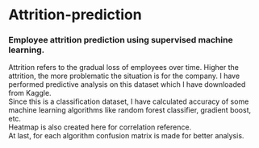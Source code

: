 # Attrition-prediction<br>
### Employee attrition prediction using supervised machine learning.<br>
Attrition refers to the gradual loss of employees over time. Higher the attrition, the more problematic the situation is for the company. I have performed predictive analysis on this dataset which I have downloaded from Kaggle.<br>
Since this is a classification dataset, I have calculated accuracy of some machine learning algorithms like random forest classifier, gradient boost, etc.<br>
Heatmap is also created here for correlation reference. <br>
At last, for each algorithm confusion matrix is made for better analysis.
